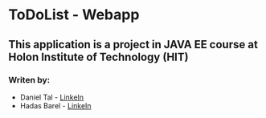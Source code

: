 # ToDoList - Webapp

This application is a project in JAVA EE course at Holon Institute of Technology (HIT)
----



### Writen by:

- Daniel Tal - [LinkeIn](https://www.linkedin.com/in/daniel-tal/)
- Hadas Barel - [LinkeIn](https://www.linkedin.com/in/hadas-barel-a73840148/)
